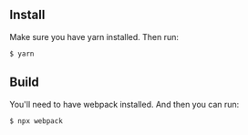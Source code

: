 ## Install

Make sure you have yarn installed. Then run:

```bash
$ yarn
```

## Build

You'll need to have webpack installed. And then you can run:

```bash
$ npx webpack
```